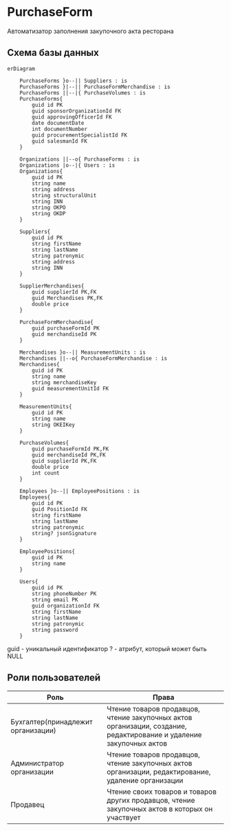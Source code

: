# PurchaseForm
Автоматизатор заполнения закупочного акта ресторана

## Схема базы данных
```mermaid
erDiagram

    PurchaseForms }o--|| Suppliers : is
    PurchaseForms }|--|| PurchaseFormMerchandise : is
    PurchaseForms ||--|{ PurchaseVolumes : is
    PurchaseForms{
        guid id PK
        guid sponsorOrganizationId FK
        guid approvingOfficerId FK
        date documentDate
        int documentNumber
        guid procurementSpecialistId FK
        guid salesmanId FK
    }

    Organizations ||--o{ PurchaseForms : is
    Organizations |o--|{ Users : is
    Organizations{
        guid id PK
        string name
        string address
        string structuralUnit
        string INN
        string OKPO
        string OKDP
    }

    Suppliers{
        guid id PK
        string firstName
        string lastName
        string patronymic
        string address
        string INN
    }

    SupplierMerchandises{
        guid supplierId PK,FK
        guid Merchandises PK,FK
        double price
    }

    PurchaseFormMerchandise{
        guid purchaseFormId PK
        guid merchandiseId PK
    }

    Merchandises }o--|| MeasurementUnits : is
    Merchandises ||--o{ PurchaseFormMerchandise : is
    Merchandises{
        guid id PK
        string name
        string merchandiseKey
        guid measurementUnitId FK
    }

    MeasurementUnits{
        guid id PK
        string name
        string OKEIKey
    }

    PurchaseVolumes{
        guid purchaseFormId PK,FK
        guid merchandiseId PK,FK
        guid supplierId PK,FK
        double price
        int count
    }

    Employees }o--|| EmployeePositions : is
    Employees{
        guid id PK
        guid PositionId FK
        string firstName
        string lastName
        string patronymic
        string? jsonSignature
    }

    EmployeePositions{
        guid id PK
        string name
    }

    Users{
        guid id PK
        string phoneNumber PK
        string email PK
        guid organizationId FK
        string firstName
        string lastName
        string patronymic
        string password
    }
```
guid - уникальный идентификатор
? - атрибут, который может быть NULL

## Роли пользователей
|   Роль    |                               Права                                     |
|-----------|-------------------------------------------------------------------------|
| Бухгалтер(принадлежит организации) | Чтение товаров продавцов, чтение закупочных актов организации, создание, редактирование и удаление закупочных актов|
| Администратор организации | Чтение товаров продавцов, чтение закупочных актов организации, редактирование, удаление организации |
| Продавец | Чтение своих товаров и товаров других продавцов, чтение закупочных актов в которых он участвует|